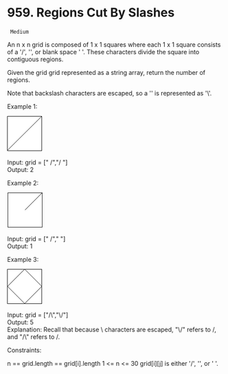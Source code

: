 # 959. Regions Cut By Slashes 

     Medium

An n x n grid is composed of 1 x 1 squares where each 1 x 1 square consists of a '/', '\', or blank space ' '. These characters divide the square into contiguous regions.

Given the grid grid represented as a string array, return the number of regions.

Note that backslash characters are escaped, so a '\' is represented as '\\'.



Example 1:

![1.png](materials%2Fpictures%2F1.png)

Input: grid = [" /","/ "]  
Output: 2  

Example 2:

![2.png](materials%2Fpictures%2F2.png)

Input: grid = [" /","  "]  
Output: 1  

Example 3:

![4.png](materials%2Fpictures%2F4.png)

Input: grid = ["/\\","\\/"]  
Output: 5  
Explanation: Recall that because \ characters are escaped, "\\/" refers to \/, and "/\\" refers to /\.


Constraints:

n == grid.length == grid[i].length
1 <= n <= 30
grid[i][j] is either '/', '\', or ' '.
